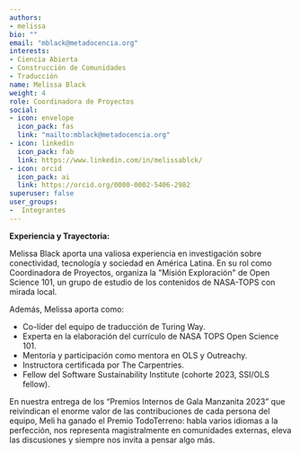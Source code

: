 ```yaml
---
authors:
- melissa
bio: ""
email: "mblack@metadocencia.org"
interests:
- Ciencia Abierta
- Construcción de Comunidades
- Traducción
name: Melissa Black
weight: 4
role: Coordinadora de Proyectos
social:
- icon: envelope
  icon_pack: fas
  link: "mailto:mblack@metadocencia.org"
- icon: linkedin
  icon_pack: fab
  link: https://www.linkedin.com/in/melissablck/
- icon: orcid
  icon_pack: ai
  link: https://orcid.org/0000-0002-5406-2982
superuser: false
user_groups:
-  Integrantes
---
```


**Experiencia y Trayectoria:**

Melissa Black aporta una valiosa experiencia en investigación sobre conectividad, tecnología y sociedad en América Latina. 
En su rol como Coordinadora de Proyectos, organiza la "Misión Exploración" de Open Science 101, un grupo de estudio de los contenidos de NASA-TOPS con mirada local.

Además, Melissa aporta como:

- Co-líder del equipo de traducción de Turing Way.
- Experta en la elaboración del currículo de NASA TOPS Open Science 101.
- Mentoría y participación como mentora en OLS y Outreachy.
- Instructora certificada por The Carpentries.
- Fellow del Software Sustainability Institute (cohorte 2023, SSI/OLS fellow).

En nuestra entrega de los “Premios Internos de Gala Manzanita 2023” que reivindican el enorme valor de las contribuciones de cada persona del equipo, Meli ha ganado el Premio TodoTerreno: habla varios idiomas a la perfección, nos representa magistralmente en comunidades externas, eleva las discusiones y siempre nos invita a pensar algo más.


